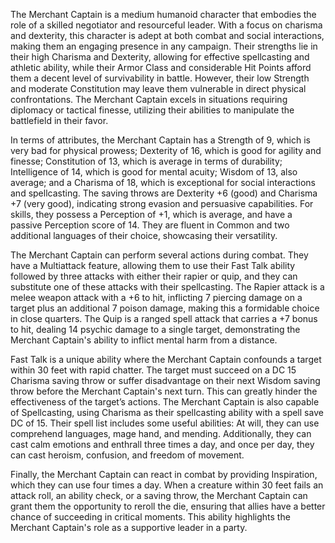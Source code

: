 The Merchant Captain is a medium humanoid character that embodies the role of a skilled negotiator and resourceful leader. With a focus on charisma and dexterity, this character is adept at both combat and social interactions, making them an engaging presence in any campaign. Their strengths lie in their high Charisma and Dexterity, allowing for effective spellcasting and athletic ability, while their Armor Class and considerable Hit Points afford them a decent level of survivability in battle. However, their low Strength and moderate Constitution may leave them vulnerable in direct physical confrontations. The Merchant Captain excels in situations requiring diplomacy or tactical finesse, utilizing their abilities to manipulate the battlefield in their favor.

In terms of attributes, the Merchant Captain has a Strength of 9, which is very bad for physical prowess; Dexterity of 16, which is good for agility and finesse; Constitution of 13, which is average in terms of durability; Intelligence of 14, which is good for mental acuity; Wisdom of 13, also average; and a Charisma of 18, which is exceptional for social interactions and spellcasting. The saving throws are Dexterity +6 (good) and Charisma +7 (very good), indicating strong evasion and persuasive capabilities. For skills, they possess a Perception of +1, which is average, and have a passive Perception score of 14. They are fluent in Common and two additional languages of their choice, showcasing their versatility.

The Merchant Captain can perform several actions during combat. They have a Multiattack feature, allowing them to use their Fast Talk ability followed by three attacks with either their rapier or quip, and they can substitute one of these attacks with their spellcasting. The Rapier attack is a melee weapon attack with a +6 to hit, inflicting 7 piercing damage on a target plus an additional 7 poison damage, making this a formidable choice in close quarters. The Quip is a ranged spell attack that carries a +7 bonus to hit, dealing 14 psychic damage to a single target, demonstrating the Merchant Captain's ability to inflict mental harm from a distance.

Fast Talk is a unique ability where the Merchant Captain confounds a target within 30 feet with rapid chatter. The target must succeed on a DC 15 Charisma saving throw or suffer disadvantage on their next Wisdom saving throw before the Merchant Captain's next turn. This can greatly hinder the effectiveness of the target’s actions. The Merchant Captain is also capable of Spellcasting, using Charisma as their spellcasting ability with a spell save DC of 15. Their spell list includes some useful abilities: At will, they can use comprehend languages, mage hand, and mending. Additionally, they can cast calm emotions and enthrall three times a day, and once per day, they can cast heroism, confusion, and freedom of movement.

Finally, the Merchant Captain can react in combat by providing Inspiration, which they can use four times a day. When a creature within 30 feet fails an attack roll, an ability check, or a saving throw, the Merchant Captain can grant them the opportunity to reroll the die, ensuring that allies have a better chance of succeeding in critical moments. This ability highlights the Merchant Captain's role as a supportive leader in a party.